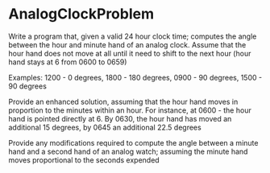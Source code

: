 # AnalogClockProblem

Write a program that, given a valid 24 hour clock time; computes the angle between the hour and minute
hand of an analog clock. Assume that the hour hand does not move at all until it need to shift to the next
hour (hour hand stays at 6 from 0600 to 0659)

Examples: 1200 - 0 degrees, 1800 - 180 degrees, 0900 - 90 degrees, 1500 - 90 degrees

Provide an enhanced solution, assuming that the hour hand moves in proportion to the minutes
within an hour. For instance, at 0600 - the hour hand is pointed directly at 6. By 0630, the hour
hand has moved an additional 15 degrees, by 0645 an additional 22.5 degrees

Provide any modifications required to compute the angle between a minute hand and a second
hand of an analog watch; assuming the minute hand moves proportional to the seconds
expended
